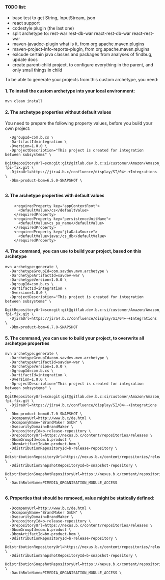 #### TODO list:
- base test to get String, InputStream, json
- react support
- codestyle plugin (the last one)
- split archetype to:
  rest-war
  rest-db-war
  react-rest-db-war
  react-rest-war
- maven-javadoc-plugin what is it, from org.apache.maven.plugins
- maven-project-info-reports-plugin, from org.apache.maven.plugins
- exlcude certain java classes and packages from analyses of findbug, update docs
- create parent-child project, 
  to configure everything in the parent, 
  and only small things in child

To be able to generate your projects from this custom archetype, you need:

#### 1. To install the custom archetype into your local environment:

`mvn clean install`

#### 2. The archetype properties without default values

You need to prepare the following property values, before you build your own project:

```
  -DgroupId=com.b.cs \
  -DartifactId=integration \
  -Dversion=1.0.0 \
  -DprojectDescription="This project is created for integration between subsystems" \
  -DgitRepositoryUrl=scm:git:git@gitlab.dev.b.c:si/customer/Amazon/Amazon_hsa-fpi-fix.git \
  -DjiraUrl=https://jira4.b.c/confluence/display/SI/04+-+Integrations \
  -Dbm-product-bom=6.5.0-SNAPSHOT \
  
```

#### 3. The archetype properties with default values
```
    <requiredProperty key="appContextRoot">
      <defaultValue>/cs</defaultValue>
    </requiredProperty>
    <requiredProperty key="persistenceUnitName">
      <defaultValue>cs_pu_name</defaultValue>
    </requiredProperty>
    <requiredProperty key="jtaDataSource">
      <defaultValue>java:/cs_db</defaultValue>
    </requiredProperty>
```

#### 4. The command, you can use to build your project, based on this archetype

```
mvn archetype:generate \
  -DarchetypeGroupId=com.savdev.mvn.archetype \
  -DarchetypeArtifactId=savdev-war \
  -DarchetypeVersion=1.0.0 \
  -DgroupId=com.b.cs \
  -DartifactId=integration \
  -Dversion=1.0.0 \
  -DprojectDescription="This project is created for integration between subsystems" \
  -DgitRepositoryUrl=scm:git:git@gitlab.dev.b.c:si/customer/Amazon/Amazon_hsa-fpi-fix.git \
  -DjiraUrl=https://jira4.b.c/confluence/display/SI/04+-+Integrations \
  -Dbm-product-bom=6.7.0-SNAPSHOT
```

#### 5. The command, you can use to build your project, to overwrite all archetype properties
```
mvn archetype:generate \
  -DarchetypeGroupId=com.savdev.mvn.archetype \
  -DarchetypeArtifactId=savdev-war \
  -DarchetypeVersion=1.0.0 \
  -DgroupId=com.b.cs \
  -DartifactId=integration \
  -Dversion=1.0.0 \
  -DprojectDescription="This project is created for integration between subsystems" \
  -DgitRepositoryUrl=scm:git:git@gitlab.dev.b.c:si/customer/Amazon/Amazon_hsa-fpi-fix.git \
  -DjiraUrl=https://jira4.b.c/confluence/display/SI/04+-+Integrations \
  -Dbm-product-bom=6.7.0-SNAPSHOT \
  -DcompanyUrl=http://www.b.c/de.html \
  -DcompanyName="BrandMaker GmbH" \
  -DsecurityDomain=BrandMaker \
  -DrepositoryId=b-release-repository \
  -DrepositoryUrl=https://nexus.b.c/content/repositories/releases \
  -DbomGroupId=com.b.product \
  -DbomArtifactId=bm-product-bom \
  -DdistributionRepositoryId=b-release-repository \
  -DdistributionRepositoryUrl=https://nexus.b.c/content/repositories/releases \
  -DdistributionSnapshotRepositoryId=b-snapshot-repository \
  -DdistributionSnapshotRepositoryUrl=https://nexus.b.c/content/repositories/snapshots \
  -DauthRoleName=PIMEDIA_ORGANISATION_MODULE_ACCESS
  
```

#### 6. Properties that should be removed, value might be statically defined:

```
  -DcompanyUrl=http://www.b.c/de.html \
  -DcompanyName="BrandMaker GmbH" \
  -DsecurityDomain=BrandMaker \
  -DrepositoryId=b-release-repository \
  -DrepositoryUrl=https://nexus.b.c/content/repositories/releases \
  -DbomGroupId=com.b.product \
  -DbomArtifactId=bm-product-bom \
  -DdistributionRepositoryId=b-release-repository \
  -DdistributionRepositoryUrl=https://nexus.b.c/content/repositories/releases \
  -DdistributionSnapshotRepositoryId=b-snapshot-repository \
  -DdistributionSnapshotRepositoryUrl=https://nexus.b.c/content/repositories/snapshots \
  -DauthRoleName=PIMEDIA_ORGANISATION_MODULE_ACCESS \
  
```
